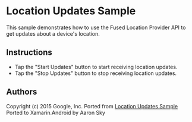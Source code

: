 Location Updates Sample
=================

This sample demonstrates how to use the Fused Location Provider API to get updates about a device's location.

Instructions
------------

* Tap the "Start Updates" button to start receiving location updates.
* Tap the "Stop Updates" button to stop receiving location updates.

Authors
-------
Copyright (c) 2015 Google, Inc.
Ported from [Location Updates Sample](https://github.com/googlesamples/android-play-location/tree/master/LocationUpdates)
Ported to Xamarin.Android by Aaron Sky